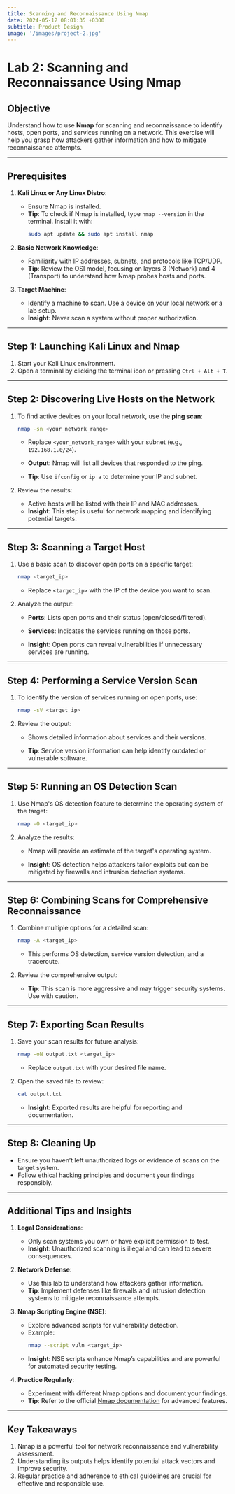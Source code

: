 ```yaml
---
title: Scanning and Reconnaissance Using Nmap
date: 2024-05-12 08:01:35 +0300
subtitle: Product Design
image: '/images/project-2.jpg'
---
```

# Lab 2: Scanning and Reconnaissance Using Nmap

## **Objective**
Understand how to use **Nmap** for scanning and reconnaissance to identify hosts, open ports, and services running on a network. This exercise will help you grasp how attackers gather information and how to mitigate reconnaissance attempts.

---

## **Prerequisites**
1. **Kali Linux or Any Linux Distro**:
   - Ensure Nmap is installed.
   - **Tip**: To check if Nmap is installed, type `nmap --version` in the terminal. Install it with:
     ```bash
     sudo apt update && sudo apt install nmap
     ```

2. **Basic Network Knowledge**:
   - Familiarity with IP addresses, subnets, and protocols like TCP/UDP.
   - **Tip**: Review the OSI model, focusing on layers 3 (Network) and 4 (Transport) to understand how Nmap probes hosts and ports.

3. **Target Machine**:
   - Identify a machine to scan. Use a device on your local network or a lab setup.
   - **Insight**: Never scan a system without proper authorization.

---

## **Step 1: Launching Kali Linux and Nmap**
1. Start your Kali Linux environment.
2. Open a terminal by clicking the terminal icon or pressing `Ctrl + Alt + T`.

---

## **Step 2: Discovering Live Hosts on the Network**
1. To find active devices on your local network, use the **ping scan**:
   ```bash
   nmap -sn <your_network_range>
   ```
   - Replace `<your_network_range>` with your subnet (e.g., `192.168.1.0/24`).
   - **Output**: Nmap will list all devices that responded to the ping.

   - **Tip**: Use `ifconfig` or `ip a` to determine your IP and subnet.

2. Review the results:
   - Active hosts will be listed with their IP and MAC addresses.
   - **Insight**: This step is useful for network mapping and identifying potential targets.

---

## **Step 3: Scanning a Target Host**
1. Use a basic scan to discover open ports on a specific target:
   ```bash
   nmap <target_ip>
   ```
   - Replace `<target_ip>` with the IP of the device you want to scan.

2. Analyze the output:
   - **Ports**: Lists open ports and their status (open/closed/filtered).
   - **Services**: Indicates the services running on those ports.

   - **Insight**: Open ports can reveal vulnerabilities if unnecessary services are running.

---

## **Step 4: Performing a Service Version Scan**
1. To identify the version of services running on open ports, use:
   ```bash
   nmap -sV <target_ip>
   ```

2. Review the output:
   - Shows detailed information about services and their versions.

   - **Tip**: Service version information can help identify outdated or vulnerable software.

---

## **Step 5: Running an OS Detection Scan**
1. Use Nmap's OS detection feature to determine the operating system of the target:
   ```bash
   nmap -O <target_ip>
   ```

2. Analyze the results:
   - Nmap will provide an estimate of the target's operating system.

   - **Insight**: OS detection helps attackers tailor exploits but can be mitigated by firewalls and intrusion detection systems.

---

## **Step 6: Combining Scans for Comprehensive Reconnaissance**
1. Combine multiple options for a detailed scan:
   ```bash
   nmap -A <target_ip>
   ```
   - This performs OS detection, service version detection, and a traceroute.

2. Review the comprehensive output:
   - **Tip**: This scan is more aggressive and may trigger security systems. Use with caution.

---

## **Step 7: Exporting Scan Results**
1. Save your scan results for future analysis:
   ```bash
   nmap -oN output.txt <target_ip>
   ```
   - Replace `output.txt` with your desired file name.

2. Open the saved file to review:
   ```bash
   cat output.txt
   ```

   - **Insight**: Exported results are helpful for reporting and documentation.

---

## **Step 8: Cleaning Up**
- Ensure you haven’t left unauthorized logs or evidence of scans on the target system.
- Follow ethical hacking principles and document your findings responsibly.

---

## **Additional Tips and Insights**
1. **Legal Considerations**:
   - Only scan systems you own or have explicit permission to test.
   - **Insight**: Unauthorized scanning is illegal and can lead to severe consequences.

2. **Network Defense**:
   - Use this lab to understand how attackers gather information.
   - **Tip**: Implement defenses like firewalls and intrusion detection systems to mitigate reconnaissance attempts.

3. **Nmap Scripting Engine (NSE)**:
   - Explore advanced scripts for vulnerability detection.
   - Example:
     ```bash
     nmap --script vuln <target_ip>
     ```
   - **Insight**: NSE scripts enhance Nmap’s capabilities and are powerful for automated security testing.

4. **Practice Regularly**:
   - Experiment with different Nmap options and document your findings.
   - **Tip**: Refer to the official [Nmap documentation](https://nmap.org/book/man.html) for advanced features.

---

## **Key Takeaways**
1. Nmap is a powerful tool for network reconnaissance and vulnerability assessment.
2. Understanding its outputs helps identify potential attack vectors and improve security.
3. Regular practice and adherence to ethical guidelines are crucial for effective and responsible use.
